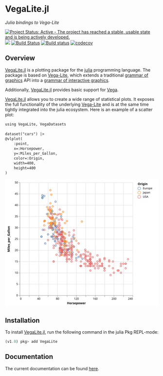 # VegaLite.jl

_Julia bindings to Vega-Lite_

[![Project Status: Active - The project has reached a stable, usable state and is being actively developed.](http://www.repostatus.org/badges/latest/active.svg)](http://www.repostatus.org/#active)
[![](https://img.shields.io/badge/docs-stable-blue.svg)](https://www.queryverse.org/VegaLite.jl/stable/)
[![Build Status](https://travis-ci.org/queryverse/VegaLite.jl.svg?branch=master)](https://travis-ci.org/queryverse/VegaLite.jl)
[![Build status](https://ci.appveyor.com/api/projects/status/gvjbhleuxdergkhw/branch/master?svg=true)](https://ci.appveyor.com/project/queryverse/vegalite-jl/branch/master)
[![codecov](https://codecov.io/gh/queryverse/VegaLite.jl/branch/master/graph/badge.svg)](https://codecov.io/gh/queryverse/VegaLite.jl)

## Overview

[VegaLite.jl](https://github.com/queryverse/VegaLite.jl) is a plotting package for the [julia](https://julialang.org/) programming language. The package is based on [Vega-Lite](https://vega.github.io/vega-lite/), which extends a traditional [grammar of graphics](https://doi.org/10.1007/0-387-28695-0) API into a [grammar of interactive graphics](https://doi.org/10.1109/TVCG.2016.2599030).

Additionally, [VegaLite.jl](https://github.com/queryverse/VegaLite.jl) provides basic support for [Vega](https://vega.github.io/vega).

[VegaLite.jl](https://github.com/queryverse/VegaLite.jl) allows you to create a wide range of statistical plots. It exposes the full functionality of the underlying [Vega-Lite](https://vega.github.io/vega-lite/) and is at the same time tightly integrated into the julia ecosystem. Here is an example of a scatter plot:

```@example
using VegaLite, VegaDatasets

dataset("cars") |>
@vlplot(
    :point,
    x=:Horsepower,
    y=:Miles_per_Gallon,
    color=:Origin,
    width=400,
    height=400
)
```
![plot](assets/readme_plot1.svg)

## Installation

To install [VegaLite.jl](https://github.com/queryverse/VegaLite.jl), run the following command in the julia Pkg REPL-mode:

````julia
(v1.0) pkg> add VegaLite
````

## Documentation

The current documentation can be found [here](https://queryverse.github.io/VegaLite.jl/stable).
